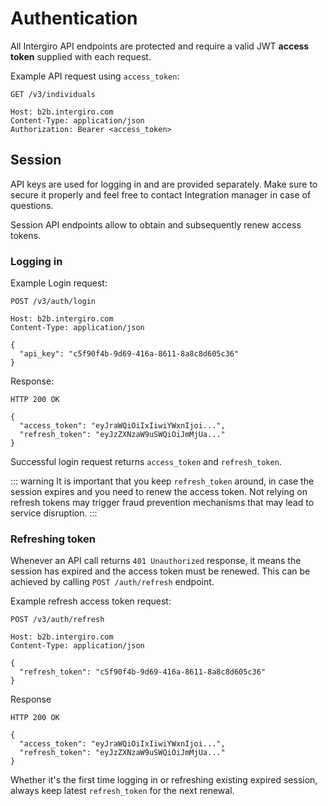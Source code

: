 # Authentication

All Intergiro API endpoints are protected and require a valid JWT **access token** supplied with each request.

Example API request using `access_token`:

``` {1,5}
GET /v3/individuals

Host: b2b.intergiro.com
Content-Type: application/json
Authorization: Bearer <access_token>
```

## Session

API keys are used for logging in and are provided separately. Make sure to secure it properly and feel free to contact Integration manager in case of questions.

Session API endpoints allow to obtain and subsequently renew access tokens.

### Logging in

Example Login request:

``` {1,7}
POST /v3/auth/login

Host: b2b.intergiro.com
Content-Type: application/json

{
  "api_key": "c5f90f4b-9d69-416a-8611-8a8c8d605c36"
}
```

Response:

``` {1,4}
HTTP 200 OK

{
  "access_token": "eyJraWQiOiIxIiwiYWxnIjoi...",
  "refresh_token": "eyJzZXNzaW9uSWQiOiJmMjUa..."
}
```

Successful login request returns `access_token` and `refresh_token`.

::: warning
It is important that you keep `refresh_token` around, in case the session expires and you need to renew the access token.
Not relying on refresh tokens may trigger fraud prevention mechanisms that may lead to service disruption.
:::


### Refreshing token

Whenever an API call returns `401 Unauthorized` response, it means the session has expired and the access token must be renewed. This can be achieved by calling `POST /auth/refresh` endpoint.

Example refresh access token request:

``` {1,7}
POST /v3/auth/refresh

Host: b2b.intergiro.com
Content-Type: application/json

{
  "refresh_token": "c5f90f4b-9d69-416a-8611-8a8c8d605c36"
}
```

Response

``` {1,4}
HTTP 200 OK

{
  "access_token": "eyJraWQiOiIxIiwiYWxnIjoi...",
  "refresh_token": "eyJzZXNzaW9uSWQiOiJmMjUa..."
}
```

Whether it's the first time logging in or refreshing existing expired session, always keep latest `refresh_token` for the next renewal.

